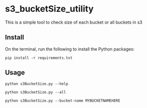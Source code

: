 # s3_bucketSize_utility

This is a simple tool to check size of each bucket or all buckets in s3

## Install

On the terminal, run the following to install the Python packages:

`pip install -r requirements.txt`

## Usage

`python s3BucketSize.py --help`


`python s3BucketSize.py --all`


`python s3BucketSize.py --bucket-name MYBUCKETNAMEHERE`

